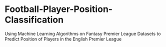 # Football-Player-Position-Classification
Using Machine Learning Algorithms on Fantasy Premier League Datasets to Predict Position of Players in the English Premier League
